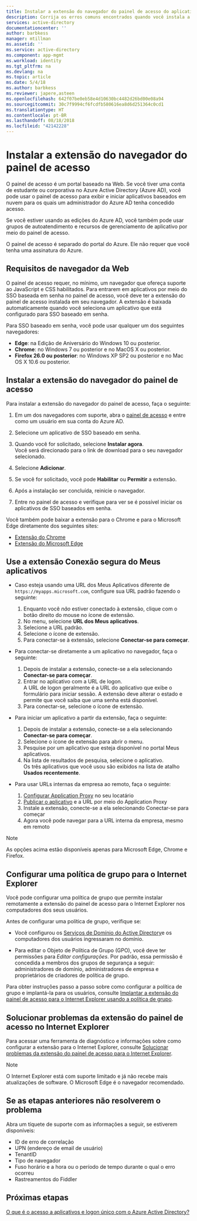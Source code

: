 ```yaml
---
title: Instalar a extensão do navegador do painel de acesso do aplicativo - Azure | Microsoft Docs
description: Corrija os erros comuns encontrados quando você instala a extensão do navegador do painel de acesso.
services: active-directory
documentationcenter: ''
author: barbkess
manager: mtillman
ms.assetid: ''
ms.service: active-directory
ms.component: app-mgmt
ms.workload: identity
ms.tgt_pltfrm: na
ms.devlang: na
ms.topic: article
ms.date: 5/4/18
ms.author: barbkess
ms.reviewer: japere,asteen
ms.openlocfilehash: 642f07be0eb58e4d10630bc4482d26bd00e08a94
ms.sourcegitcommit: 30c7f9994cf6fcdfb580616ea8d6d251364c0cd1
ms.translationtype: HT
ms.contentlocale: pt-BR
ms.lasthandoff: 08/18/2018
ms.locfileid: "42142228"
---
```

# <a name="install-the-access-panel-browser-extension"></a>Instalar a extensão do navegador do painel de acesso

O painel de acesso é um portal baseado na Web. Se você tiver uma conta de estudante ou corporativa no Azure Active Directory (Azure AD), você pode usar o painel de acesso para exibir e iniciar aplicativos baseados em nuvem para os quais um administrador do Azure AD tenha concedido acesso. 

Se você estiver usando as edições do Azure AD, você também pode usar grupos de autoatendimento e recursos de gerenciamento de aplicativo por meio do painel de acesso. 

O painel de acesso é separado do portal do Azure. Ele não requer que você tenha uma assinatura do Azure.

## <a name="web-browser-requirements"></a>Requisitos de navegador da Web

O painel de acesso requer, no mínimo, um navegador que ofereça suporte ao JavaScript e CSS habilitados. Para entrarem em aplicativos por meio do SSO baseada em senha no painel de acesso, você deve ter a extensão do painel de acesso instalada em seu navegador. A extensão é baixada automaticamente quando você seleciona um aplicativo que está configurado para SSO baseado em senha.

Para SSO baseado em senha, você pode usar qualquer um dos seguintes navegadores:

- **Edge**: na Edição de Aniversário do Windows 10 ou posterior. 
- **Chrome**: no Windows 7 ou posterior e no MacOS X ou posterior.
- **Firefox 26.0 ou posterior**: no Windows XP SP2 ou posterior e no Mac OS X 10.6 ou posterior.

## <a name="install-the-access-panel-browser-extension"></a>Instalar a extensão do navegador do painel de acesso

Para instalar a extensão do navegador do painel de acesso, faça o seguinte:

1.  Em um dos navegadores com suporte, abra o [painel de acesso](https://myapps.microsoft.com) e entre como um usuário em sua conta do Azure AD.

2.  Selecione um aplicativo de SSO baseado em senha.

3.  Quando você for solicitado, selecione **Instalar agora**.  
    Você será direcionado para o link de download para o seu navegador selecionado. 
    
4.  Selecione **Adicionar**.

5.  Se você for solicitado, você pode **Habilitar** ou **Permitir** a extensão.

6.  Após a instalação ser concluída, reinicie o navegador.

7.  Entre no painel de acesso e verifique para ver se é possível iniciar os aplicativos de SSO baseados em senha.

Você também pode baixar a extensão para o Chrome e para o Microsoft Edge diretamente dos seguintes sites:

- [Extensão do Chrome](https://chrome.google.com/webstore/detail/access-panel-extension/ggjhpefgjjfobnfoldnjipclpcfbgbhl)
- [Extensão do Microsoft Edge](https://www.microsoft.com/store/apps/9pc9sckkzk84) 

## <a name="use-the-my-apps-secure-sign-in-extension"></a>Use a extensão Conexão segura do Meus aplicativos
* Caso esteja usando uma URL dos Meus Aplicativos diferente de `https://myapps.microsoft.com`, configure sua URL padrão fazendo o seguinte:
   1. Enquanto você *não* estiver conectado à extensão, clique com o botão direito do mouse no ícone de extensão.
   2. No menu, selecione **URL dos Meus aplicativos**.
   3. Selecione a URL padrão.
   4. Selecione o ícone de extensão.
   5. Para conectar-se à extensão, selecione **Conectar-se para começar**.

* Para conectar-se diretamente a um aplicativo no navegador, faça o seguinte:
   1. Depois de instalar a extensão, conecte-se a ela selecionando **Conectar-se para começar**.
   2. Entrar no aplicativo com a URL de logon.  
       A URL de logon geralmente é a URL do aplicativo que exibe o formulário para iniciar sessão.
      A extensão deve alterar o estado e permite que você saiba que uma senha está disponível.
   3. Para conectar-se, selecione o ícone de extensão.

* Para iniciar um aplicativo a partir da extensão, faça o seguinte:
   1. Depois de instalar a extensão, conecte-se a ela selecionando **Conectar-se para começar**.
   2. Selecione o ícone de extensão para abrir o menu.
   3. Pesquise por um aplicativo que esteja disponível no portal Meus aplicativos.
   4. Na lista de resultados de pesquisa, selecione o aplicativo.  
       Os três aplicativos que você usou são exibidos na lista de atalho **Usados recentemente**.
       
* Para usar URLs internas da empresa ao remoto, faça o seguinte:
    1. [Configurar Application Proxy](https://docs.microsoft.com/azure/active-directory/active-directory-application-proxy-enable) no seu locatário
    2. [Publicar o aplicativo](https://docs.microsoft.com/azure/active-directory/application-proxy-publish-azure-portal) e a URL por meio do Application Proxy
    3. Instale a extensão, conecte-se a ela selecionando Conectar-se para começar
    4. Agora você pode navegar para a URL interna da empresa, mesmo em remoto

> [!NOTE]
> As opções acima estão disponíveis apenas para Microsoft Edge, Chrome e Firefox.

## <a name="set-up-a-group-policy-for-internet-explorer"></a>Configurar uma política de grupo para o Internet Explorer

Você pode configurar uma política de grupo que permite instalar remotamente a extensão do painel de acesso para o Internet Explorer nos computadores dos seus usuários.

Antes de configurar uma política de grupo, verifique se:

-   Você configurou os [Serviços de Domínio do Active Directory](https://msdn.microsoft.com/library/aa362244%28v=vs.85%29.aspx)e os computadores dos usuários ingressaram no domínio.

-   Para editar o Objeto de Política de Grupo (GPO), você deve ter permissões para *Editar configurações*. Por padrão, essa permissão é concedida a membros dos grupos de segurança a seguir: administradores de domínio, administradores de empresa e proprietários de criadores de política de grupo.

Para obter instruções passo a passo sobre como configurar a política de grupo e implantá-la para os usuários, consulte [Implantar a extensão do painel de acesso para o Internet Explorer usando a política de grupo](active-directory-saas-ie-group-policy.md).

## <a name="troubleshoot-the-access-panel-extension-in-internet-explorer"></a>Solucionar problemas da extensão do painel de acesso no Internet Explorer

Para acessar uma ferramenta de diagnóstico e informações sobre como configurar a extensão para o Internet Explorer, consulte [Solucionar problemas da extensão do painel de acesso para o Internet Explorer](active-directory-saas-ie-troubleshooting.md).

> [!NOTE]
> O Internet Explorer está com suporte limitado e já não recebe mais atualizações de software. O Microsoft Edge é o navegador recomendado.

## <a name="if-the-preceding-steps-do-not-resolve-the-issue"></a>Se as etapas anteriores não resolverem o problema

Abra um tíquete de suporte com as informações a seguir, se estiverem disponíveis:

-   ID de erro de correlação
-   UPN (endereço de email de usuário)
-   TenantID
-   Tipo de navegador
-   Fuso horário e a hora ou o período de tempo durante o qual o erro ocorreu
-   Rastreamentos do Fiddler

## <a name="next-steps"></a>Próximas etapas
[O que é o acesso a aplicativos e logon único com o Azure Active Directory?](manage-apps/what-is-single-sign-on.md)
